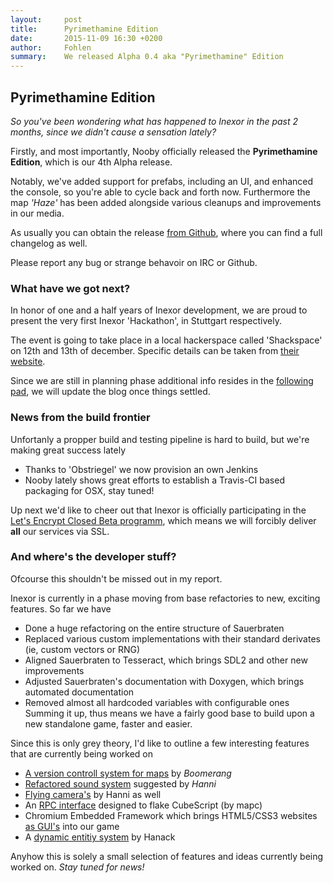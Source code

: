 ```yaml
---
layout:     post
title:      Pyrimethamine Edition
date:       2015-11-09 16:30 +0200
author:     Fohlen
summary:    We released Alpha 0.4 aka "Pyrimethamine" Edition
---
```


## Pyrimethamine Edition
*So you've been wondering what has happened to Inexor in the past 2 months, since we didn't cause a sensation lately?*

Firstly, and most importantly, Nooby officially released the __Pyrimethamine Edition__, which is our 4th Alpha release.

Notably, we've added support for prefabs, including an UI, and enhanced the console, so you're able to cycle back and forth now.
Furthermore the map *'Haze'* has been added alongside various cleanups and improvements in our media.

As usually you can obtain the release [from Github](https://github.com/inexor-game/code/releases/tag/0.4.0-alpha), where you can find a full changelog as well.

Please report any bug or strange behavoir on IRC or Github.

### What have we got next?
In honor of one and a half years of Inexor development, we are proud to present the very first Inexor 'Hackathon', in Stuttgart respectively.


The event is going to take place in a local hackerspace called 'Shackspace' on 12th and 13th of december. Specific details can be taken from [their website](http://shackspace.de/shackspace.de/index.php).


Since we are still in planning phase additional info resides in the [following pad](https://pad.inexor.org/p/Hackathon_2015), we will update the blog once things settled.

### News from the build frontier
Unfortanly a propper build and testing pipeline is hard to build, but we're making great success lately

 - Thanks to 'Obstriegel' we now provision an own Jenkins
 - Nooby lately shows great efforts to establish a Travis-CI based packaging for OSX, stay tuned!


Up next we'd like to cheer out that Inexor is officially participating in the [Let's Encrypt Closed Beta programm](https://www.eff.org/de/deeplinks/2015/10/lets-encrypt-enters-private-beta), which means we will forcibly deliver __all__ our services via SSL.

### And where's the developer stuff?
Ofcourse this shouldn't be missed out in my report. 


Inexor is currently in a phase moving from base refactories to new, exciting features. So far we have

 - Done a huge refactoring on the entire structure of Sauerbraten
 - Replaced various custom implementations with their standard derivates (ie, custom vectors or RNG)
 - Aligned Sauerbraten to Tesseract, which brings SDL2 and other new improvements
 - Adjusted Sauerbraten's documentation with Doxygen, which brings automated documentation
 - Removed almost all hardcoded variables with configurable ones
Summing it up, thus means we have a fairly good base to build upon a new standalone game, faster and easier.

Since this is only grey theory, I'd like to outline a few interesting features that are currently being worked on
 - [A version controll system for maps](https://youtu.be/Paxwy4cShwc?list=PLCbZc-GgCGzLhkGS5l850tjCQrPUeapK6) by *Boomerang*
 - [Refactored sound system](https://www.youtube.com/watch?v=U1fgyc1Ew4g&index=2&list=PLCbZc-GgCGzLhkGS5l850tjCQrPUeapK6) suggested by *Hanni*
 - [Flying camera's](https://www.youtube.com/watch?v=zqldiZ2Sht4 ) by Hanni as well
 - An [RPC interface](https://piratenpad.de/p/Inexor_tree_api) designed to flake CubeScript (by mapc)
 - Chromium Embedded Framework which brings HTML5/CSS3 websites [as GUI's](https://www.youtube.com/watch?v=eFMS_bXPDr8&index=16&list=PLCbZc-GgCGzLhkGS5l850tjCQrPUeapK6) into our game
 - A [dynamic entitiy system](https://www.youtube.com/watch?v=V2EdetGrCCc&index=14&list=PLCbZc-GgCGzLhkGS5l850tjCQrPUeapK6) by Hanack

Anyhow this is solely a small selection of features and ideas currently being worked on. *Stay tuned for news!*